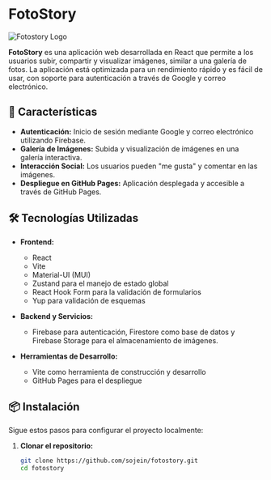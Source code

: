 # FotoStory

![Fotostory Logo](https://sojein.github.io/fotostory/)

**FotoStory** es una aplicación web desarrollada en React que permite a los usuarios subir, compartir y visualizar imágenes, similar a una galería de fotos. La aplicación está optimizada para un rendimiento rápido y es fácil de usar, con soporte para autenticación a través de Google y correo electrónico.

## 🚀 Características

- **Autenticación:** Inicio de sesión mediante Google y correo electrónico utilizando Firebase.
- **Galería de Imágenes:** Subida y visualización de imágenes en una galería interactiva.
- **Interacción Social:** Los usuarios pueden "me gusta" y comentar en las imágenes.
- **Despliegue en GitHub Pages:** Aplicación desplegada y accesible a través de GitHub Pages.

## 🛠️ Tecnologías Utilizadas

- **Frontend:**

  - React
  - Vite
  - Material-UI (MUI)
  - Zustand para el manejo de estado global
  - React Hook Form para la validación de formularios
  - Yup para validación de esquemas

- **Backend y Servicios:**

  - Firebase para autenticación, Firestore como base de datos y Firebase Storage para el almacenamiento de imágenes.

- **Herramientas de Desarrollo:**
  - Vite como herramienta de construcción y desarrollo
  - GitHub Pages para el despliegue

## 📦 Instalación

Sigue estos pasos para configurar el proyecto localmente:

1. **Clonar el repositorio:**

   ```bash
   git clone https://github.com/sojein/fotostory.git
   cd fotostory
   ```
